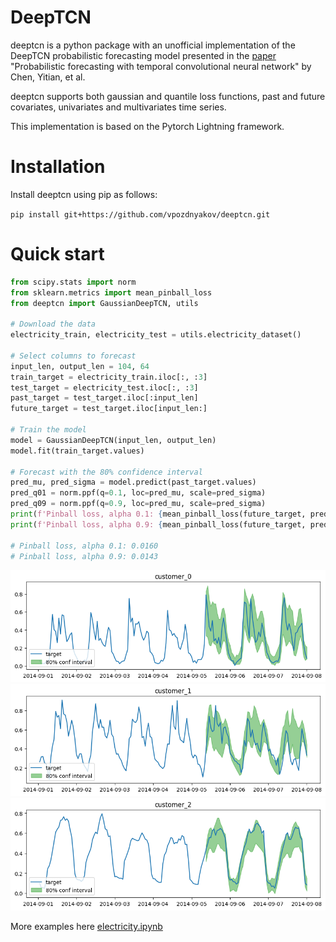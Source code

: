 # DeepTCN

deeptcn is a python package with an unofficial implementation of the DeepTCN probabilistic forecasting model presented in the [paper](https://www.sciencedirect.com/science/article/abs/pii/S0925231220303441) "Probabilistic forecasting with temporal convolutional neural network" by Chen, Yitian, et al.

deeptcn supports both gaussian and quantile loss functions, past and future covariates, univariates and multivariates time series.

This implementation is based on the Pytorch Lightning framework.

# Installation

Install deeptcn using pip as follows:

`pip install git+https://github.com/vpozdnyakov/deeptcn.git`

# Quick start

```python
from scipy.stats import norm
from sklearn.metrics import mean_pinball_loss
from deeptcn import GaussianDeepTCN, utils

# Download the data
electricity_train, electricity_test = utils.electricity_dataset()

# Select columns to forecast
input_len, output_len = 104, 64
train_target = electricity_train.iloc[:, :3]
test_target = electricity_test.iloc[:, :3]
past_target = test_target.iloc[:input_len]
future_target = test_target.iloc[input_len:]

# Train the model
model = GaussianDeepTCN(input_len, output_len)
model.fit(train_target.values)

# Forecast with the 80% confidence interval
pred_mu, pred_sigma = model.predict(past_target.values)
pred_q01 = norm.ppf(q=0.1, loc=pred_mu, scale=pred_sigma)
pred_q09 = norm.ppf(q=0.9, loc=pred_mu, scale=pred_sigma)
print(f'Pinball loss, alpha 0.1: {mean_pinball_loss(future_target, pred_q01, alpha=0.1):.4f}')
print(f'Pinball loss, alpha 0.9: {mean_pinball_loss(future_target, pred_q09, alpha=0.9):.4f}')

# Pinball loss, alpha 0.1: 0.0160
# Pinball loss, alpha 0.9: 0.0143
```

<img src='https://raw.githubusercontent.com/vpozdnyakov/deeptcn/main/images/forecast_1.png' width=600>

<img src='https://raw.githubusercontent.com/vpozdnyakov/deeptcn/main/images/forecast_2.png' width=600>

<img src='https://raw.githubusercontent.com/vpozdnyakov/deeptcn/main/images/forecast_3.png' width=600>

More examples here [electricity.ipynb](examples/electricity.ipynb)

